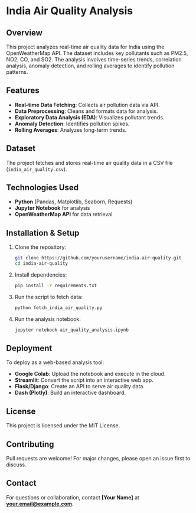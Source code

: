 # **India Air Quality Analysis**

## **Overview**
This project analyzes real-time air quality data for India using the OpenWeatherMap API. The dataset includes key pollutants such as PM2.5, NO2, CO, and SO2. The analysis involves time-series trends, correlation analysis, anomaly detection, and rolling averages to identify pollution patterns.

## **Features**
- **Real-time Data Fetching**: Collects air pollution data via API.
- **Data Preprocessing**: Cleans and formats data for analysis.
- **Exploratory Data Analysis (EDA)**: Visualizes pollutant trends.
- **Anomaly Detection**: Identifies pollution spikes.
- **Rolling Averages**: Analyzes long-term trends.

## **Dataset**
The project fetches and stores real-time air quality data in a CSV file (`india_air_quality.csv`).

## **Technologies Used**
- **Python** (Pandas, Matplotlib, Seaborn, Requests)
- **Jupyter Notebook** for analysis
- **OpenWeatherMap API** for data retrieval

## **Installation & Setup**
1. Clone the repository:
   ```bash
   git clone https://github.com/yourusername/india-air-quality.git
   cd india-air-quality
   ```
2. Install dependencies:
   ```bash
   pip install -r requirements.txt
   ```
3. Run the script to fetch data:
   ```bash
   python fetch_india_air_quality.py
   ```
4. Run the analysis notebook:
   ```bash
   jupyter notebook air_quality_analysis.ipynb
   ```

## **Deployment**
To deploy as a web-based analysis tool:
- **Google Colab**: Upload the notebook and execute in the cloud.
- **Streamlit**: Convert the script into an interactive web app.
- **Flask/Django**: Create an API to serve air quality data.
- **Dash (Plotly)**: Build an interactive dashboard.

## **License**
This project is licensed under the MIT License.

## **Contributing**
Pull requests are welcome! For major changes, please open an issue first to discuss.

## **Contact**
For questions or collaboration, contact **[Your Name]** at **your.email@example.com**.
